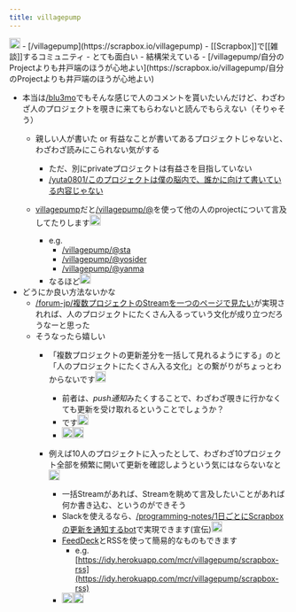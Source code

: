 ```yaml
---
title: villagepump
---
```


<img src='https://scrapbox.io/api/pages/blu3mo-public/public/icon' alt='public.icon' height="19.5"/>
- [/villagepump](https://scrapbox.io/villagepump)
- [[Scrapbox]]で[[雑談]]するコミュニティ
    - とても面白い
    - 結構栄えている
- [/villagepump/自分のProjectよりも井戸端のほうが心地よい](https://scrapbox.io/villagepump/自分のProjectよりも井戸端のほうが心地よい)

* 本当は[/blu3mo](https://scrapbox.io/blu3mo)でもそんな感じで人のコメントを貰いたいんだけど、わざわざ人のプロジェクトを覗きに来てもらわないと読んでもらえない（そりゃそう）
  * 親しい人が書いた or 有益なことが書いてあるプロジェクトじゃないと、わざわざ読みにこられない気がする
    * ただ、別にprivateプロジェクトは有益さを目指していない
    * [/yuta0801/このプロジェクトは僕の脳内で、誰かに向けて書いている内容じゃない](https://scrapbox.io/yuta0801/このプロジェクトは僕の脳内で、誰かに向けて書いている内容じゃない)
  * [villagepump](villagepump.md)だと[/villagepump/@](https://scrapbox.io/villagepump/@)を使って他の人のprojectについて言及してたりします<img src='https://scrapbox.io/api/pages/blu3mo-public/takker/icon' alt='takker.icon' height="19.5"/>

    * e.g.
      * [/villagepump/@sta](https://scrapbox.io/villagepump/@sta)
      * [/villagepump/@yosider](https://scrapbox.io/villagepump/@yosider)
      * [/villagepump/@yanma](https://scrapbox.io/villagepump/@yanma)
    * なるほど<img src='https://scrapbox.io/api/pages/blu3mo-public/blu3mo/icon' alt='blu3mo.icon' height="19.5"/>
* どうにか良い方法ないかな
  * [/forum-jp/複数プロジェクトのStreamを一つのページで見たい](https://scrapbox.io/forum-jp/複数プロジェクトのStreamを一つのページで見たい)が実現されれば、人のプロジェクトにたくさん入るっていう文化が成り立つだろうなーと思った
  * そうなったら嬉しい
    * 「複数プロジェクトの更新差分を一括して見れるようにする」のと「人のプロジェクトにたくさん入る文化」との繋がりがちょっとわからないです<img src='https://scrapbox.io/api/pages/blu3mo-public/takker/icon' alt='takker.icon' height="19.5"/>

      * 前者は、*push通知*みたくすることで、わざわざ覗きに行かなくても更新を受け取れるということでしょうか？
      * です<img src='https://scrapbox.io/api/pages/blu3mo-public/blu3mo/icon' alt='blu3mo.icon' height="19.5"/>
      * <img src='https://scrapbox.io/api/pages/icons/なるほど/icon' alt='/icons/なるほど.icon' height="19.5"/><img src='https://scrapbox.io/api/pages/blu3mo-public/takker/icon' alt='takker.icon' height="19.5"/>
    * 例えば10人のプロジェクトに入ったとして、わざわざ10プロジェクト全部を頻繁に開いて更新を確認しようという気にはならないなと<img src='https://scrapbox.io/api/pages/blu3mo-public/blu3mo/icon' alt='blu3mo.icon' height="19.5"/>

      * 一括Streamがあれば、Streamを眺めて言及したいことがあれば何か書き込む、というのができそう
      * Slackを使えるなら、[/programming-notes/1日ごとにScrapboxの更新を通知するbot](https://scrapbox.io/programming-notes/1日ごとにScrapboxの更新を通知するbot)で実現できます(宣伝)<img src='https://scrapbox.io/api/pages/blu3mo-public/takker/icon' alt='takker.icon' height="19.5"/>
      * [FeedDeck](FeedDeck.md)とRSSを使って簡易的なものもできます
        * e.g. [https://idy.herokuapp.com/mcr/villagepump/scrapbox-rss](https://idy.herokuapp.com/mcr/villagepump/scrapbox-rss)
      * <img src='https://scrapbox.io/api/pages/icons/なるほど/icon' alt='/icons/なるほど.icon' height="19.5"/><img src='https://scrapbox.io/api/pages/blu3mo-public/blu3mo/icon' alt='blu3mo.icon' height="19.5"/>
